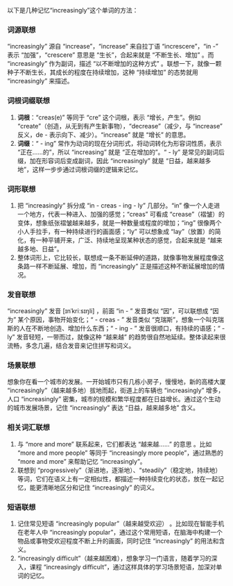 以下是几种记忆“increasingly”这个单词的方法：

### 词源联想
“increasingly” 源自 “increase”，“increase” 来自拉丁语 “increscere”，“in -” 表示 “加强”，“crescere” 意思是 “生长”，合起来就是 “不断生长、增加” 。而 “increasingly” 作为副词，描述 “以不断增加的这种方式” 。联想一下，就像一颗种子不断生长，其成长的程度在持续增加，这种 “持续增加” 的态势就用 “increasingly” 来描述。

### 词根词缀联想
1. **词根**：“creas(e)” 等同于 “cre” 这个词根，表示 “增长，产生”。例如 “create”（创造，从无到有产生新事物），“decrease”（减少，与 “increase” 反义，de - 表示向下、减少）。“increase” 就是 “增长” 的意思。
2. **词缀**：“ - ing” 常作为动词的现在分词形式，将动词转化为形容词性质，表示 “正在……的”，所以 “increasing” 就是 “正在增加的”。“ - ly” 是常见的副词后缀，加在形容词后变成副词，因此 “increasingly” 就是 “日益，越来越多地”，这样一步步通过词根词缀的逻辑来记忆。

### 词形联想
1. 把 “increasingly” 拆分成 “in - creas - ing - ly” 几部分。“in” 像一个人走进一个地方，代表一种进入、加强的感觉；“creas” 可看成 “crease”（褶皱）的变体，想象纸张褶皱越来越多，就是一种数量或程度的增加；“ing” 很像两个小人手拉手，有一种持续进行的画面感；“ly” 可以想象成 “lay”（放置）的简化，有一种平铺开来，广泛、持续地呈现某种状态的感觉，合起来就是 “越来越多地、日益”。
2. 整体词形上，它比较长，联想成一条不断延伸的道路，就像事物发展程度像这条路一样不断延展、增加，而 “increasingly” 正是描述这种不断延展增加的情况。

### 发音联想
“increasingly” 发音 [ɪnˈkriːsɪŋli] ，前面 “in - ” 发音类似 “因”，可以联想成 “因为” 某个原因，事物开始变化；“ - creas - ” 发音类似 “克瑞斯”，想象一个叫克瑞斯的人在不断地创造、增加什么东西；“ - ing - ” 发音很顺口，有持续的语感；“ - ly” 发音轻短，一带而过，就像这种 “越来越” 的趋势很自然地延续。整体读起来很流畅，多念几遍，结合发音来记住拼写和词义。

### 场景联想
想象你在看一个城市的发展。一开始城市只有几栋小房子，慢慢地，新的高楼大厦 “increasingly”（越来越多地）拔地而起，街道上的车辆也 “increasingly” 增多，人口 “increasingly” 密集，城市的规模和繁华程度都在日益增长。通过这个生动的城市发展场景，记住 “increasingly” 表达 “日益，越来越多地” 含义。

### 相关词汇联想
1. 与 “more and more” 联系起来，它们都表达 “越来越……” 的意思 。比如 “more and more people” 等同于 “increasingly more people”，通过熟悉的 “more and more” 来帮助记忆 “increasingly”。
2. 联想到 “progressively”（渐进地，逐渐地）、“steadily”（稳定地，持续地）等词，它们在语义上有一定相似性，都描述一种持续变化的状态，放在一起记忆，能更清晰地区分和记住 “increasingly” 的词义。

### 短语联想
1. 记住常见短语 “increasingly popular”（越来越受欢迎） 。比如现在智能手机在老年人中 “increasingly popular”，通过这个常用短语，在脑海中构建一个物品或事物受欢迎程度不断上升的画面，同时记住 “increasingly” 的用法和含义。
2. “increasingly difficult”（越来越困难），想象学习一门语言，随着学习的深入，课程 “increasingly difficult”，通过这样具体的学习场景短语，加深对单词的记忆。 